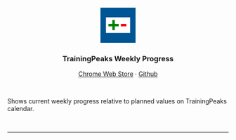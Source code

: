 
<br>

<div align="center">
  <a href="https://github.com/tedbrakob/training-peaks-weekly-progress">
    <img src="images/icon.png" alt="Logo" width="80" height="80">
  </a>

  <h3 align="center">TrainingPeaks Weekly Progress</h3>

  <p align="center">
    <a href="https://chrome.google.com/webstore/detail/training-peaks-weekly-progress">Chrome Web Store</a>
    ·
    <a href="https://github.com/tedbrakob/training-peaks-weekly-progress">Github</a>
  </p>
</div>

<br>

Shows current weekly progress relative to planned values on TrainingPeaks calendar.

<br>

---